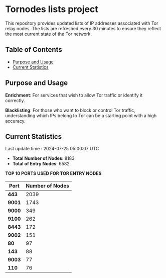 # Tornodes lists project

This repository provides updated lists of IP addresses associated with Tor relay nodes. The lists are refreshed every 30 minutes to ensure they reflect the most current state of the Tor network.

## Table of Contents

- [Purpose and Usage](#purpose-and-usage)
- [Current Statistics](#current-statistics)


## Purpose and Usage

**Enrichment**: For services that wish to allow Tor traffic or identify it correctly.

**Blacklisting**: For those who want to block or control Tor traffic, understanding which IPs belong to Tor can be a starting point with a high accuracy.

## Current Statistics

Last update time : 2024-07-25 05:00:07 UTC

- **Total Number of Nodes**: 8183
- **Total of Entry Nodes**: 6582

**TOP 10 PORTS USED FOR TOR ENTRY NODES**

| **Port** | **Number of Nodes** |
|------|-----------------|
| **443**   | 2039  |
| **9001**   | 1743  |
| **9000**   | 349  |
| **9100**   | 262  |
| **8443**   | 172  |
| **9002**   | 151  |
| **80**   | 97  |
| **143**   | 88  |
| **9003**   | 77  |
| **110**   | 76  |

